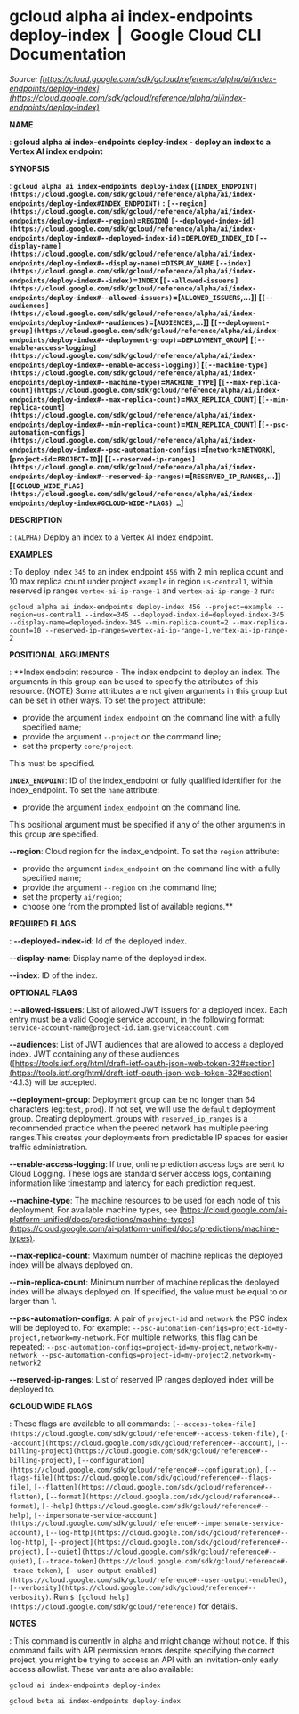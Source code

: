# gcloud alpha ai index-endpoints deploy-index  |  Google Cloud CLI Documentation

*Source: [https://cloud.google.com/sdk/gcloud/reference/alpha/ai/index-endpoints/deploy-index](https://cloud.google.com/sdk/gcloud/reference/alpha/ai/index-endpoints/deploy-index)*

**NAME**

: **gcloud alpha ai index-endpoints deploy-index - deploy an index to a Vertex AI index endpoint**

**SYNOPSIS**

: **`gcloud alpha ai index-endpoints deploy-index` (`[INDEX_ENDPOINT](https://cloud.google.com/sdk/gcloud/reference/alpha/ai/index-endpoints/deploy-index#INDEX_ENDPOINT)` : `[--region](https://cloud.google.com/sdk/gcloud/reference/alpha/ai/index-endpoints/deploy-index#--region)`=`REGION`) `[--deployed-index-id](https://cloud.google.com/sdk/gcloud/reference/alpha/ai/index-endpoints/deploy-index#--deployed-index-id)`=`DEPLOYED_INDEX_ID` `[--display-name](https://cloud.google.com/sdk/gcloud/reference/alpha/ai/index-endpoints/deploy-index#--display-name)`=`DISPLAY_NAME` `[--index](https://cloud.google.com/sdk/gcloud/reference/alpha/ai/index-endpoints/deploy-index#--index)`=`INDEX` [`[--allowed-issuers](https://cloud.google.com/sdk/gcloud/reference/alpha/ai/index-endpoints/deploy-index#--allowed-issuers)`=[`ALLOWED_ISSUERS`,…]] [`[--audiences](https://cloud.google.com/sdk/gcloud/reference/alpha/ai/index-endpoints/deploy-index#--audiences)`=[`AUDIENCES`,…]] [`[--deployment-group](https://cloud.google.com/sdk/gcloud/reference/alpha/ai/index-endpoints/deploy-index#--deployment-group)`=`DEPLOYMENT_GROUP`] [`[--enable-access-logging](https://cloud.google.com/sdk/gcloud/reference/alpha/ai/index-endpoints/deploy-index#--enable-access-logging)`] [`[--machine-type](https://cloud.google.com/sdk/gcloud/reference/alpha/ai/index-endpoints/deploy-index#--machine-type)`=`MACHINE_TYPE`] [`[--max-replica-count](https://cloud.google.com/sdk/gcloud/reference/alpha/ai/index-endpoints/deploy-index#--max-replica-count)`=`MAX_REPLICA_COUNT`] [`[--min-replica-count](https://cloud.google.com/sdk/gcloud/reference/alpha/ai/index-endpoints/deploy-index#--min-replica-count)`=`MIN_REPLICA_COUNT`] [`[--psc-automation-configs](https://cloud.google.com/sdk/gcloud/reference/alpha/ai/index-endpoints/deploy-index#--psc-automation-configs)`=[`network`=`NETWORK`],[`project-id`=`PROJECT-ID`]] [`[--reserved-ip-ranges](https://cloud.google.com/sdk/gcloud/reference/alpha/ai/index-endpoints/deploy-index#--reserved-ip-ranges)`=[`RESERVED_IP_RANGES`,…]] [`[GCLOUD_WIDE_FLAG](https://cloud.google.com/sdk/gcloud/reference/alpha/ai/index-endpoints/deploy-index#GCLOUD-WIDE-FLAGS) …`]**

**DESCRIPTION**

: `(ALPHA)` Deploy an index to a Vertex AI index endpoint.

**EXAMPLES**

: To deploy index ``345`` to an index endpoint
``456`` with 2 min replica count and 10 max
replica count under project ``example`` in
region ``us-central1``, within reserved ip
ranges ``vertex-ai-ip-range-1`` and
``vertex-ai-ip-range-2`` run:

```
gcloud alpha ai index-endpoints deploy-index 456 --project=example --region=us-central1 --index=345 --deployed-index-id=deployed-index-345 --display-name=deployed-index-345 --min-replica-count=2 --max-replica-count=10 --reserved-ip-ranges=vertex-ai-ip-range-1,vertex-ai-ip-range-2
```

**POSITIONAL ARGUMENTS**

: **Index endpoint resource - The index endpoint to deploy an index. The arguments
in this group can be used to specify the attributes of this resource. (NOTE)
Some attributes are not given arguments in this group but can be set in other
ways.
To set the `project` attribute:

- provide the argument `index_endpoint` on the command line with a
fully specified name;
- provide the argument `--project` on the command line;
- set the property `core/project`.

This must be specified.

**`INDEX_ENDPOINT`**:
ID of the index_endpoint or fully qualified identifier for the index_endpoint.
To set the `name` attribute:

- provide the argument `index_endpoint` on the command line.

This positional argument must be specified if any of the other arguments in this
group are specified.

**--region**:
Cloud region for the index_endpoint.
To set the `region` attribute:

- provide the argument `index_endpoint` on the command line with a
fully specified name;
- provide the argument `--region` on the command line;
- set the property `ai/region`;
- choose one from the prompted list of available regions.**

**REQUIRED FLAGS**

: **--deployed-index-id**:
Id of the deployed index.

**--display-name**:
Display name of the deployed index.

**--index**:
ID of the index.

**OPTIONAL FLAGS**

: **--allowed-issuers**:
List of allowed JWT issuers for a deployed index.
Each entry must be a valid Google service account, in the following format:
`service-account-name@project-id.iam.gserviceaccount.com`

**--audiences**:
List of JWT audiences that are allowed to access a deployed index.
JWT containing any of these audiences ([https://tools.ietf.org/html/draft-ietf-oauth-json-web-token-32#section](https://tools.ietf.org/html/draft-ietf-oauth-json-web-token-32#section)
-4.1.3) will be accepted.

**--deployment-group**:
Deployment group can be no longer than 64 characters (eg:`test`,
`prod`). If not set, we will use the `default` deployment
group.
Creating deployment_groups with `reserved_ip_ranges` is a recommended
practice when the peered network has multiple peering ranges.This creates your
deployments from predictable IP spaces for easier traffic administration.

**--enable-access-logging**:
If true, online prediction access logs are sent to Cloud Logging.
These logs are standard server access logs, containing information like
timestamp and latency for each prediction request.

**--machine-type**:
The machine resources to be used for each node of this deployment. For available
machine types, see [https://cloud.google.com/ai-platform-unified/docs/predictions/machine-types](https://cloud.google.com/ai-platform-unified/docs/predictions/machine-types).

**--max-replica-count**:
Maximum number of machine replicas the deployed index will be always deployed
on.

**--min-replica-count**:
Minimum number of machine replicas the deployed index will be always deployed
on. If specified, the value must be equal to or larger than 1.

**--psc-automation-configs**:
A pair of `project-id` and `network` the PSC index will be
deployed to. For example:
`--psc-automation-configs=project-id=my-project,network=my-network`.
For multiple networks, this flag can be repeated:
`--psc-automation-configs=project-id=my-project,network=my-network
--psc-automation-configs=project-id=my-project2,network=my-network2`

**--reserved-ip-ranges**:
List of reserved IP ranges deployed index will be deployed to.

**GCLOUD WIDE FLAGS**

: These flags are available to all commands: `[--access-token-file](https://cloud.google.com/sdk/gcloud/reference#--access-token-file)`,
`[--account](https://cloud.google.com/sdk/gcloud/reference#--account)`, `[--billing-project](https://cloud.google.com/sdk/gcloud/reference#--billing-project)`,
`[--configuration](https://cloud.google.com/sdk/gcloud/reference#--configuration)`,
`[--flags-file](https://cloud.google.com/sdk/gcloud/reference#--flags-file)`,
`[--flatten](https://cloud.google.com/sdk/gcloud/reference#--flatten)`, `[--format](https://cloud.google.com/sdk/gcloud/reference#--format)`, `[--help](https://cloud.google.com/sdk/gcloud/reference#--help)`, `[--impersonate-service-account](https://cloud.google.com/sdk/gcloud/reference#--impersonate-service-account)`,
`[--log-http](https://cloud.google.com/sdk/gcloud/reference#--log-http)`,
`[--project](https://cloud.google.com/sdk/gcloud/reference#--project)`, `[--quiet](https://cloud.google.com/sdk/gcloud/reference#--quiet)`, `[--trace-token](https://cloud.google.com/sdk/gcloud/reference#--trace-token)`, `[--user-output-enabled](https://cloud.google.com/sdk/gcloud/reference#--user-output-enabled)`,
`[--verbosity](https://cloud.google.com/sdk/gcloud/reference#--verbosity)`.
Run `$ [gcloud help](https://cloud.google.com/sdk/gcloud/reference)` for details.

**NOTES**

: This command is currently in alpha and might change without notice. If this
command fails with API permission errors despite specifying the correct project,
you might be trying to access an API with an invitation-only early access
allowlist. These variants are also available:

```
gcloud ai index-endpoints deploy-index
```

```
gcloud beta ai index-endpoints deploy-index
```